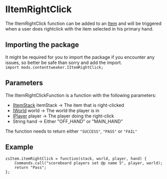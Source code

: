 # IItemRightClick

The IItemRightClick function can be added to an [Item](/Mods/ContentTweaker/Vanilla/Creatable_Content/Item) and will be triggered when a user does rightclick with the item selected in his primary hand.

## Importing the package
It might be required for you to import the package if you encounter any issues, so better be safe than sorry and add the import.  
`import mods.contenttweaker.IItemRightClick;` 


## Parameters
The IItemRightClickFunction is a function with the following parameters:

- [IItemStack](/Vanilla/Items/IItemStack) itemStack → The item that is right-clicked
- [IWorld](/Mods/Contenttweaker/Vanilla/Types/World/IWorld) world → The world the player is in
- [IPlayer](/Vanilla/Game/IPlayer) player → The player doing the right-click
- String hand → Either "OFF_HAND" or "MAIN_HAND"

The function needs to return either `"SUCCESS"`, `"PASS"` or `"FAIL"`


## Example
```
zsItem.itemRightClick = function(stack, world, player, hand) {
    Commands.call("scoreboard players set @p name 5", player, world);
    return "Pass";
};
```